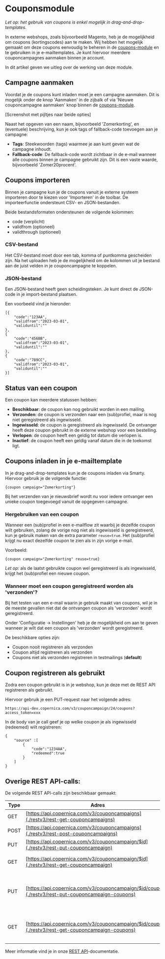# Couponsmodule

*Let op: het gebruik van coupons is enkel mogelijk in drag-and-drop-templates.*

In externe webshops, zoals bijvoorbeeld Magento, heb je de mogelijkheid om coupons (kortingscodes) aan te maken. Wij hebben het mogelijk gemaakt om deze coupons eenvoudig te beheren in de [coupons-module](https://ms.copernica.com/#/coupons) en te gebruiken in je e-mailtemplates. Je kunt hiervoor meerdere couponcampagnes aanmaken binnen je account.

In dit artikel geven we uitleg over de werking van deze module.

## Campagne aanmaken
Voordat je de coupons kunt inladen moet je een campagne aanmaken. Dit is mogelijk onder de knop 'Aanmaken' in de zijbalk of via 'Nieuwe couponcampagne aanmaken' knop binnen de [coupons-module](https://ms.copernica.com/#/coupons).

[Screenshot met pijltjes naar beide opties]

Naast het opgeven van een naam, bijvoorbeeld 'Zomerkorting', en (eventuele) beschrijving, kun je ook tags of fallback-code toevoegen aan je campagne:
- **Tags**: Steekwoorden (tags) waarmee je aan kunt geven wat de campagne inhoudt. 
- **Fallback-code**: De fallback-code wordt zichtbaar in de e-mail wanneer alle coupons binnen je campagne gebruikt zijn. Dit is een vaste waarde, bijvoorbeeld 'Zomer20procent'.

## Coupons importeren
Binnen je campagne kun je de coupons vanuit je externe systeem importeren door te kiezen voor 'Importeren' in de toolbar. De importeerfunctie ondersteunt CSV- en JSON-bestanden.

Beide bestandsformaten ondersteunen de volgende kolommen:
- code (verplicht)
- validfrom (optioneel)
- validthrough (optioneel)

### CSV-bestand
Het CSV-bestand moet door een tab, komma of puntkomma gescheiden zijn. Na het uploaden heb je de mogelijkheid om de kolommen uit je bestand aan de juist velden in je couponcampagne te koppelen.

### JSON-bestand
Een JSON-bestand heeft geen scheidingsteken. Je kunt direct de JSON-code in je import-bestand plaatsen.

Een voorbeeld vind je hieronder:
```
[{
    "code":"123AA",
    "validfrom":"2023-03-01",
    "validuntil":""
},
{
    "code":"456BB",
    "validfrom":"2023-03-01",
    "validuntil":""
},
{
    "code":"789CC",
    "validfrom":"2023-03-01",
    "validuntil":""
}]
```

## Status van een coupon
Een coupon kan meerdere statussen hebben:
- **Beschikbaar**: de coupon kan nog gebruikt worden in een mailing.
- **Verzonden**: de coupon is verzonden naar een (sub)profiel, maar is nog niet geregistreerd als ingewisseld.
- **Ingewisseld**: de coupon is geregistreerd als ingewisseld. De ontvanger heeft deze coupon gebruikt in de externe webshop voor een bestelling.
- **Verlopen**: de coupon heeft een geldig tot datum die verlopen is.
- **Inactief**: de coupon heeft een geldig vanaf datum die in de toekomst ligt.

## Coupons inladen in je e-mailtemplate
In je drag-and-drop-templates kun je de coupons inladen via Smarty. Hiervoor gebruik je de volgende functie:

```
{coupon campaign="Zomerkorting"}
```

Bij het verzenden van je nieuwsbrief wordt nu voor iedere ontvanger een unieke coupon toegevoegd vanuit de opgegeven campagne.

### Hergebruiken van een coupon
Wanneer een (sub)profiel in een e-mailflow zit waarbij je dezelfde coupon wilt gebruiken, zolang de vorige nog niet als ingewisseld is geregistreerd, kun je gebruik maken van de extra parameter `reuse=true`. Het (sub)profiel krijgt nu exact dezelfde coupon te zien als in zijn vorige e-mail.

Voorbeeld:

```
{coupon campaign="Zomerkorting" reuse=true}
```

*Let op:* als de laatst gebruikte coupon wel geregistreerd is als ingewisseld, krijgt het (sub)profiel een nieuwe coupon.

### Wanneer moet een coupon geregistreerd worden als 'verzonden'? 
Bij het testen van een e-mail waarin je gebruik maakt van coupons, wil je in de meeste gevallen niet dat de ontvangen coupon als 'verzonden' wordt geregistreerd.

Onder 'Configuratie -> Instellingen' heb je de mogelijkheid om aan te geven wanneer je wilt dat een coupon als 'verzonden' wordt geregistreerd. 

De beschikbare opties zijn:
- Coupon nooit registreren als verzonden
- Coupon altijd registreren als verzonden
- Coupons niet als verzonden registreren in testmailings (**default**)

## Coupon registreren als gebruikt
Zodra een coupon gebruikt is in je webshop, kun je deze met de REST API registreren als gebruikt. 

Hiervoor gebruik je een PUT-request naar het volgende adres:

`https://api-dev.copernica.com/v3/couponcampaign/24/coupons?access_token=xxx`

In de body van je call geef je op welke coupon je als ingewisseld (redeemed) wilt registreren:
```
{
    "source" :[
        {
            "code":"1234AA",
            "redeemed":true
        }
    ]
}
```

## Overige REST API-calls:
De volgende REST API-calls zijn beschikbaar gemaakt:

| Type | Adres                                                                                                 | Omschrijving                                      |
|------|-------------------------------------------------------------------------------------------------------|--------------------------------------------------|
| GET  | [https://api.copernica.com/v3/couponcampaigns](./restv3/rest-get-couponcampaigns)                     | Ophalen van alle couponcampagnes                 |
| POST | [https://api.copernica.com/v3/couponcampaigns](./restv3/rest-post-couponcampaigns)                    | Aanmaken van een couponcampagne                   |
| PUT  | [https://api.copernica.com/v3/couponcampaign/$id](./restv3/rest-put-couponcampaign)                   | Bijwerken van een couponcampagne                   |
| GET  | [https://api.copernica.com/v3/couponcampaign/$id](./restv3/rest-get-couponcampaign)                   | Ophalen van couponcampagne informatie            |
| PUT  | [https://api.copernica.com/v3/couponcampaign/$id/coupons](./restv3/rest-put-couponcampaign-coupons)   | Aanmaken of updaten van een of meerdere coupons binnen een couponcampagne    |
| GET  | [https://api.copernica.com/v3/couponcampaign/$id/coupons](./restv3/rest-get-couponcampaign-coupons)   | Ophalen van een of meerdere coupons binnen een couponcampagne    |

Meer informatie vind je in onze [REST API](./restv3/rest-methods)-documentatie.
